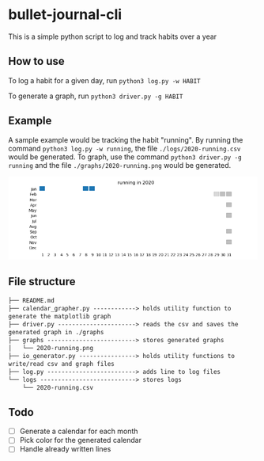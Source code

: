 # bullet-journal-cli

This is a simple python script to log and track habits over a year

## How to use

To log a habit for a given day, run `python3 log.py -w HABIT`

To generate a graph, run `python3 driver.py -g HABIT`

## Example

A sample example would be tracking the habit "running". By running the command `python3 log.py -w running`, the file `./logs/2020-running.csv` would be generated. To graph, use the command `python3 driver.py -g running` and the file `./graphs/2020-running.png` would be generated.

![Running graph](./graphs/2020-running.png)

## File structure
```
├── README.md
├── calendar_grapher.py ------------> holds utility function to generate the matplotlib graph
├── driver.py ----------------------> reads the csv and saves the generated graph in ./graphs
├── graphs -------------------------> stores generated graphs
│   └── 2020-running.png
├── io_generator.py ----------------> holds utility functions to write/read csv and graph files
├── log.py -------------------------> adds line to log files
└── logs ---------------------------> stores logs
    └── 2020-running.csv
```

## Todo 
- [ ] Generate a calendar for each month 
- [ ] Pick color for the generated calendar
- [ ] Handle already written lines
